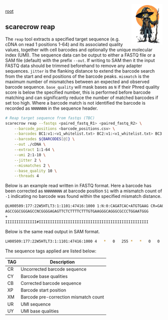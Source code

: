 <img style="float:right;width:100px;" src="../img/scarecrow.png" alt="scarecrow"/>

[root](root.md)

## scarecrow reap
The `reap` tool extracts a specified target sequence (e.g. cDNA on read 1 positions 1-64) and its associated quality values, together with cell barcodes and optionally the unique molecular index (UMI). The sequence data can be output to either a FASTQ file or a SAM file (default) with the prefix `--out`. If writing to SAM then it the input FASTQ data should be trimmed beforehand to remove any adapter sequences. `jitter` is the flanking distance to extend the barcode search from the start and end positions of the barcode peaks. `mismatch` is the maximum number of mismatches between an expected and observed barcode sequence. `base_quality` will mask bases as `N` if their Phred quality score is below the specified number, this is performed before barcode matching and can significantly reduce the number of matched barcodes if set too high. Where a barcode match is not identified the barcode is recorded as `NNNNNNN` in the sequence header. 

```bash
# Reap target sequence from fastqs (TBC)
scarecrow reap --fastqs <paired_fastq_R1> <paired_fastq_R2> \
    --barcode_positions <barcode_positions.csv> \
    --barcodes BC1:v1:<v1_whitelist.txt> BC2:v1:<v1_whitelist.txt> BC3:n198:<n198_whitelist.txt> \
    --barcodes ${BARCODES[@]} \
    --out ./cDNA \
    --extract 1:1-64 \
    --umi 2:1-10 \
    --jitter 2 \
    --mismatches 2 \
    --base_quality 10 \
    --threads 4
```

Below is an example read written in FASTQ format. Here a barcode has been corrected as `NNNNNNNN` at barcode position `51` with a mismatch count of `-1` indicating no barcode was found within the specified mismatch distance.

```bash
@LH00509:177:22W5HTLT3:1:1101:47416:1000 1:N:0:CAGATCAC+ATGTGAAG CR=GAGGCTGT_CATCAAGT_CCAGTTCA CY=IIIIIIII_IIIIIIII_IIIIIIII CB=NNNNNNNN_CATCAAGT_CCAGTTCA XP=51_31_11 XM=-1_0_0 UR=NGTTGTCTGT UY=#IIIIIIIII
AGCCGGCGGGAGCCNCGGGGAGAGTTCTCTTTTCTTTGTGAAGGGCAGGGCGCCCTGGAATGGG
+
IIIIIIIIIIIIII#IIIIIIIIIIIIIIIIIIIIIIIIIIIIIIIIIIIIIIIIIIIIIIIII
```

Below is the same read output in SAM format.

```bash
LH00509:177:22W5HTLT3:1:1101:47416:1000 4   *   0   255 *   *   0   0   AGCCGGCGGGAGCCNCGGGGAGAGTTCTCTTTTCTTTGTGAAGGGCAGGGCGCCCTGGAATGGG    IIIIIIIIIIIIII#IIIIIIIIIIIIIIIIIIIIIIIIIIIIIIIIIIIIIIIIIIIIIIIII    CR:Z:GAGGCTGT_CATCAAGT_CCAGTTCA CY:Z:IIIIIIII_IIIIIIII_IIIIIIII CB:Z:NNNNNNNN_CATCAAGT_CCAGTTCA XP:Z:51_31_11   XM:Z:-1_0_0 UR:Z:NGTTGTCTGT UY:Z:#IIIIIIIII
```

The sequence tags applied are listed below:

| TAG | Description |
| --- | ----------- |
| CR  | Uncorrected barcode sequence |
| CY  | Barcode base qualities |
| CB  | Corrected barcode sequence |
| XP  | Barcode start position |
| XM  | Barcode pre-correction mismatch count |
| UR  | UMI sequence |
| UY  | UMI base qualities |
